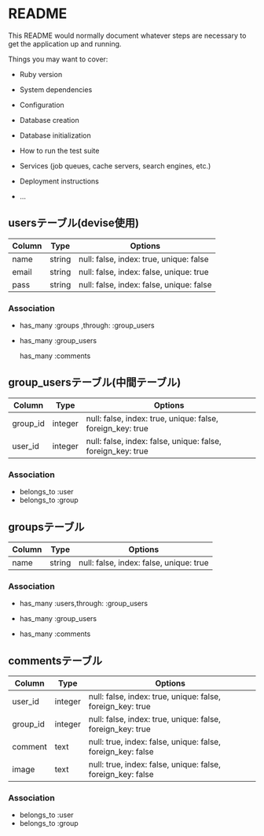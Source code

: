 # README

This README would normally document whatever steps are necessary to get the
application up and running.

Things you may want to cover:

* Ruby version

* System dependencies

* Configuration

* Database creation

* Database initialization

* How to run the test suite

* Services (job queues, cache servers, search engines, etc.)

* Deployment instructions

* ...

## usersテーブル(devise使用)

|Column|Type|Options|
|------|----|-------|
|name|string|null: false, index: true, unique: false|
|email|string|null: false, index: false, unique: true|
|pass|string|null: false, index: false, unique: false|

### Association
- has_many :groups ,through: :group_users
- has_many :group_users

  has_many :comments

## group_usersテーブル(中間テーブル)

|Column|Type|Options|
|------|----|-------|
|group_id|integer|null: false, index: true, unique: false, foreign_key: true|
|user_id|integer|null: false, index: false, unique: false, foreign_key: true|

### Association
- belongs_to :user
- belongs_to :group

## groupsテーブル

|Column|Type|Options|
|------|----|-------|
|name|string|null: false, index: false, unique: true|

### Association

- has_many :users,through: :group_users
- has_many :group_users

- has_many :comments

## commentsテーブル

|Column|Type|Options|
|------|----|-------|
|user_id|integer|null: false, index: true, unique: false, foreign_key: true|
|group_id|integer|null: false, index: true, unique: false, foreign_key: true|
|comment|text|null: true, index: false, unique: false, foreign_key: false|
|image|text|null: true, index: false, unique: false, foreign_key: false|

### Association
- belongs_to :user
- belongs_to :group
